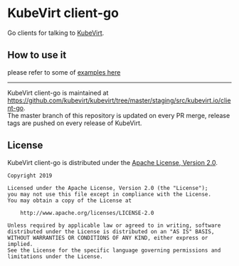 # KubeVirt client-go

Go clients for talking to [KubeVirt](https://github.com/kubevirt/kubevirt).

## How to use it
please refer to some of [examples here](examples/Readme.md)

-----
KubeVirt client-go is maintained at https://github.com/kubevirt/kubevirt/tree/master/staging/src/kubevirt.io/client-go.  
The master branch of this repository is updated on every PR merge, release tags are pushed on every release of KubeVirt.

## License

KubeVirt client-go is distributed under the
[Apache License, Version 2.0](http://www.apache.org/licenses/LICENSE-2.0.txt).

    Copyright 2019

    Licensed under the Apache License, Version 2.0 (the "License");
    you may not use this file except in compliance with the License.
    You may obtain a copy of the License at

        http://www.apache.org/licenses/LICENSE-2.0

    Unless required by applicable law or agreed to in writing, software
    distributed under the License is distributed on an "AS IS" BASIS,
    WITHOUT WARRANTIES OR CONDITIONS OF ANY KIND, either express or implied.
    See the License for the specific language governing permissions and
    limitations under the License.
